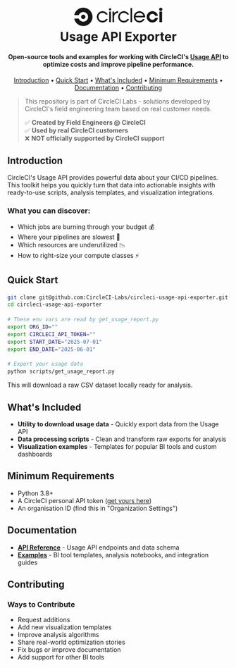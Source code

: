 <h1 align="center">
  <br>
  <a href="https://www.circleci.com/"><img src="./circleci-logo.png" alt="CircleCI" width="200"></a>
  <br>
  Usage API Exporter
  <br>
</h1>

<h4 align="center">Open-source tools and examples for working with CircleCI's <a href="https://circleci.com/docs/api/v2/index.html#tag/Usage" target="_blank">Usage API</a> to optimize costs and improve pipeline performance.</h4>

<p align="center">
  <a href="#introduction">Introduction</a> •
  <a href="#quick-start">Quick Start</a> •
  <a href="#whats-included">What's Included</a> •
  <a href="#minimum-requirements">Minimum Requirements</a> •
    <a href="#documentation">Documentation</a> •
  <a href="#contributing">Contributing</a>
</p>


> This repository is part of CircleCI Labs - solutions developed by CircleCI's field engineering team based on real customer needs.
> 
> ✅ **Created by Field Engineers @ CircleCI**  
> ✅ **Used by real CircleCI customers**  
> ❌ **NOT officially supported by CircleCI support**

## Introduction

CircleCI's Usage API provides powerful data about your CI/CD pipelines. This toolkit helps you quickly turn that data into actionable insights with ready-to-use scripts, analysis templates, and visualization integrations.

### What you can discover:

* Which jobs are burning through your budget 💰
* Where your pipelines are slowest 🐌
* Which resources are underutilized 📉
* How to right-size your compute classes ⚡

## Quick Start

```bash
git clone git@github.com:CircleCI-Labs/circleci-usage-api-exporter.git
cd circleci-usage-api-exporter

# These env vars are read by get_usage_report.py
export ORG_ID=""
export CIRCLECI_API_TOKEN=""
export START_DATE="2025-07-01"
export END_DATE="2025-06-01"

# Export your usage data
python scripts/get_usage_report.py
```

This will download a raw CSV dataset locally ready for analysis.

## What's Included

* **Utility to download usage data** - Quickly export data from the Usage API
* **Data processing scripts** - Clean and transform raw exports for analysis  
* **Visualization examples** - Templates for popular BI tools and custom dashboards

## Minimum Requirements

* Python 3.8+
* A CircleCI personal API token ([get yours here](https://app.circleci.com/settings/user/tokens))
* An organisation ID (find this in "Organization Settings")

## Documentation

* [**API Reference**](https://circleci.com/docs/api/v2/index.html#tag/Usage) - Usage API endpoints and data schema
* **[Examples](examples/)** - BI tool templates, analysis notebooks, and integration guides

## Contributing

### Ways to Contribute

* Request additions
* Add new visualization templates
* Improve analysis algorithms
* Share real-world optimization stories
* Fix bugs or improve documentation
* Add support for other BI tools
